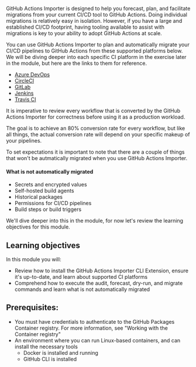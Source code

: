 GitHub Actions Importer is designed to help you forecast, plan, and facilitate migrations from your current CI/CD tool to GitHub Actions. Doing individual migrations is relatively easy in isolation. However, if you have a large and established CI/CD footprint, having tooling available to assist with migrations is key to your ability to adopt GitHub Actions at scale.

You can use GitHub Actions Importer to plan and automatically migrate your CI/CD pipelines to GitHub Actions from these supported platforms below. We will be diving deeper into each specific CI platform in the exercise later in the module, but here are the links to them for reference. 

- [Azure DevOps](https://github.com/valet-customers/labs/blob/main/azure_devops/readme.md)
- [CircleCI](https://github.com/valet-customers/labs/blob/main/circle_ci/readme.md)
- [GitLab](https://github.com/valet-customers/labs/blob/main/gitlab/readme.md)
- [Jenkins](https://github.com/valet-customers/labs/blob/main/jenkins/readme.md)
- [Travis CI](https://github.com/valet-customers/labs/blob/main/travis/readme.md)

It is imperative to review every workflow that is converted by the GitHub Actions Importer for correctness before using it as a production workload. 

The goal is to achieve an 80% conversion rate for every workflow, but like all things, the actual conversion rate will depend on your specific makeup of your  pipelines. 

To set expectations it is important to note that there are a couple of things that won't be autmatically migrated when you use GitHub Actions Importer.

#### What is not automatically migrated

- Secrets and encrypted values 
- Self-hosted build agents
- Historical packages
- Permissions for CI/CD pipelines
- Build steps or build triggers

We'll dive deeper into this in the module, for now let's review the learning objectives for this module.

## Learning objectives

In this module you will:

- Review how to install the GitHub Actions Importer CLI Extension, ensure it's up-to-date, and learn about supported CI platforms
- Comprehend how to execute the audit, forecast, dry-run, and migrate commands and learn what is not automatically migrated

## Prerequisites:

- You must have credentials to authenticate to the GitHub Packages Container registry. For more information, see "Working with the Container registry"
- An environment where you can run Linux-based containers, and can install the necessary tools
    - Docker is installed and running
    - GitHub CLI is installed

